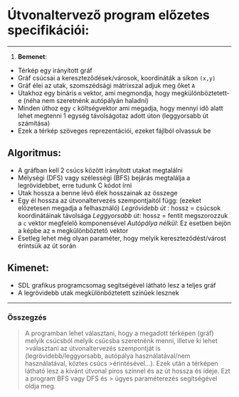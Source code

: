 

# Útvonaltervező program előzetes specifikációi:
---
1. **Bemenet**:
  * Térkép egy irányított gráf
  * Gráf csúcsai a keresztezõdések/városok, koordináták a síkon `(x,y)`
  * Gráf élei az utak, szomszédsági mátrixszal adjuk meg õket `A` 
  * Utakhoz egy bináris `m` vektor, ami megmondja, hogy megkülönböztetett-e (néha nem szeretnénk autópályán haladni)
  * Minden úthoz egy `c` költségvektor ami megadja, hogy mennyi idõ alatt lehet megtenni 1 egység távolságotaz adott úton (leggyorsabb út számítása)
  * Ezek a térkép szöveges reprezentációi, ezeket fájlból olvassuk be 

## Algoritmus:
* A gráfban kell 2 csúcs között irányított utakat megtalálni 
* Mélységi (DFS) vagy szélességi (BFS) bejárás megtalálja a legrövidebbet, erre tudunk C kódot írni
* Utak hossza a benne lévõ élek hosszainak az összege 
* Egy él hossza az útvonaltervezés szempontjaitól függ: (ezeket elõzetesen megadja a felhasználó)
*Legrövidebb út* : hossz =  csúcsok koordinátáinak távolsága
*Leggyorsabb út*: hossz =  fentit megszorozzuk a `c` vektor megfelelõ komponensével
*Autópálya nélkül*: Ez esetben bejön a képbe az `m` megkülönböztetõ vektor
* Esetleg lehet még olyan paraméter, hogy melyik keresztezõdést/várost érintsük az út során

## Kimenet:
* SDL grafikus programcsomag segítségével látható lesz a teljes gráf
* A legrövidebb utak megkülönböztetett színûek lesznek
---
### Összegzés
> A programban lehet választani, hogy a megadott térképen (gráf) melyik csúcsból melyik csúcsba szeretnénk menni, illetve ki lehet >választani az útvonaltervezés szempontját is (legrövidebb/leggyorsabb, autópálya használatával/nem használatával, köztes csúcs >érintésével...). Ezek után a térképen látható lesz a kívánt útvonal piros színnel és az út hossza és ideje. Ezt a program BFS vagy DFS és > ügyes paraméterezés segítségével oldja meg.
